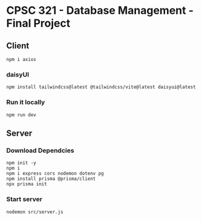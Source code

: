 # CPSC 321 - Database Management - Final Project

## Client

```
npm i axios
```

### daisyUI

```
npm install tailwindcss@latest @tailwindcss/vite@latest daisyui@latest
```

### Run it locally

```
npm run dev
```

## Server

### Download Dependcies

```
npm init -y
npm i
npm i express cors nodemon dotenv pg
npm install prisma @prisma/client
npx prisma init
```

### Start server

```
nodemon src/server.js
```
